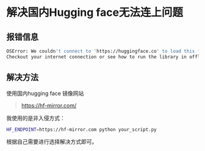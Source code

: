 # 解决国内Hugging face无法连上问题

## 报错信息

```bash
OSError: We couldn't connect to 'https://huggingface.co' to load this file, couldn't find it in the cached files and it looks like facebook/esmfold_v1 is not the path to a directory containing a file named config.json.
Checkout your internet connection or see how to run the library in offline mode at 'https://huggingface.co/docs/transformers/installation#offline-mode'.
```

## 解决方法

使用国内hugging face 镜像网站

> https://hf-mirror.com/

我使用的是非入侵方式：

```bash
HF_ENDPOINT=https://hf-mirror.com python your_script.py
```

根据自己需要进行选择解决方式即可。